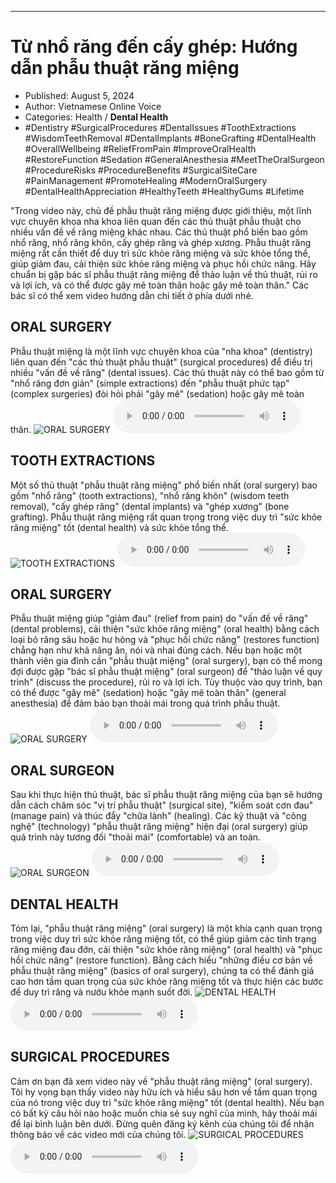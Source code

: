 
---

# Từ nhổ răng đến cấy ghép: Hướng dẫn phẫu thuật răng miệng

- Published: August 5, 2024
- Author: Vietnamese Online Voice
- Categories: Health / **Dental Health**
- #Dentistry #SurgicalProcedures #DentalIssues #ToothExtractions #WisdomTeethRemoval #DentalImplants #BoneGrafting #DentalHealth #OverallWellbeing #ReliefFromPain #ImproveOralHealth #RestoreFunction #Sedation #GeneralAnesthesia #MeetTheOralSurgeon #ProcedureRisks #ProcedureBenefits #SurgicalSiteCare #PainManagement #PromoteHealing #ModernOralSurgery #DentalHealthAppreciation #HealthyTeeth #HealthyGums #Lifetime

"Trong video này, chủ đề phẫu thuật răng miệng được giới thiệu, một lĩnh vực chuyên khoa nha khoa liên quan đến các thủ thuật phẫu thuật cho nhiều vấn đề về răng miệng khác nhau. Các thủ thuật phổ biến bao gồm nhổ răng, nhổ răng khôn, cấy ghép răng và ghép xương. Phẫu thuật răng miệng rất cần thiết để duy trì sức khỏe răng miệng và sức khỏe tổng thể, giúp giảm đau, cải thiện sức khỏe răng miệng và phục hồi chức năng. Hãy chuẩn bị gặp bác sĩ phẫu thuật răng miệng để thảo luận về thủ thuật, rủi ro và lợi ích, và có thể được gây mê toàn thân hoặc gây mê toàn thân." Các bác sĩ có thể xem video hướng dẫn chi tiết ở phía dưới nhé.


## ORAL SURGERY

Phẫu thuật miệng là một lĩnh vực chuyên khoa của "nha khoa" (dentistry) liên quan đến "các thủ thuật phẫu thuật" (surgical procedures) để điều trị nhiều "vấn đề về răng" (dental issues). Các thủ thuật này có thể bao gồm từ "nhổ răng đơn giản" (simple extractions) đến "phẫu thuật phức tạp" (complex surgeries) đòi hỏi phải "gây mê" (sedation) hoặc gây mê toàn thân.
![ORAL SURGERY](https://http-archiver-apis-production-80.schnworks.com/storage/images/transitions/2024-08-05/transition-6618268841-Montserrat-Bold-673AB7.jpg)
<audio controls>
    <source src="https://http-archiver-apis-production-80.schnworks.com/storage/storage/audio/file-11217535918.mp3" type="audio/mpeg">
</audio>



## TOOTH EXTRACTIONS

Một số thủ thuật "phẫu thuật răng miệng" phổ biến nhất (oral surgery) bao gồm "nhổ răng" (tooth extractions), "nhổ răng khôn" (wisdom teeth removal), "cấy ghép răng" (dental implants) và "ghép xương" (bone grafting). Phẫu thuật răng miệng rất quan trọng trong việc duy trì "sức khỏe răng miệng" tốt (dental health) và sức khỏe tổng thể.
![TOOTH EXTRACTIONS](https://http-archiver-apis-production-80.schnworks.com/storage/images/transitions/2024-08-05/transition-13762839601-Montserrat-Bold-1A237E.jpg)
<audio controls>
    <source src="https://http-archiver-apis-production-80.schnworks.com/storage/storage/audio/file-9155528432.mp3" type="audio/mpeg">
</audio>



## ORAL SURGERY

Phẫu thuật miệng giúp "giảm đau" (relief from pain) do "vấn đề về răng" (dental problems), cải thiện "sức khỏe răng miệng" (oral health) bằng cách loại bỏ răng sâu hoặc hư hỏng và "phục hồi chức năng" (restores function) chẳng hạn như khả năng ăn, nói và nhai đúng cách. Nếu bạn hoặc một thành viên gia đình cần "phẫu thuật miệng" (oral surgery), bạn có thể mong đợi được gặp "bác sĩ phẫu thuật miệng" (oral surgeon) để "thảo luận về quy trình" (discuss the procedure), rủi ro và lợi ích. Tùy thuộc vào quy trình, bạn có thể được "gây mê" (sedation) hoặc "gây mê toàn thân" (general anesthesia) để đảm bảo bạn thoải mái trong quá trình phẫu thuật.
![ORAL SURGERY](https://http-archiver-apis-production-80.schnworks.com/storage/images/transitions/2024-08-05/transition-11208699056-Montserrat-Regular-1A237E.jpg)
<audio controls>
    <source src="https://http-archiver-apis-production-80.schnworks.com/storage/storage/audio/file-46658409453.mp3" type="audio/mpeg">
</audio>



## ORAL SURGEON

Sau khi thực hiện thủ thuật, bác sĩ phẫu thuật răng miệng của bạn sẽ hướng dẫn cách chăm sóc "vị trí phẫu thuật" (surgical site), "kiểm soát cơn đau" (manage pain) và thúc đẩy "chữa lành" (healing). Các kỹ thuật và "công nghệ" (technology) "phẫu thuật răng miệng" hiện đại (oral surgery) giúp quá trình này tương đối "thoải mái" (comfortable) và an toàn.
![ORAL SURGEON](https://http-archiver-apis-production-80.schnworks.com/storage/images/transitions/2024-08-05/transition--8133099820-Montserrat-Bold-303F9F.jpg)
<audio controls>
    <source src="https://http-archiver-apis-production-80.schnworks.com/storage/storage/audio/file-237172109.mp3" type="audio/mpeg">
</audio>



## DENTAL HEALTH

Tóm lại, "phẫu thuật răng miệng" (oral surgery) là một khía cạnh quan trọng trong việc duy trì sức khỏe răng miệng tốt, có thể giúp giảm các tình trạng răng miệng đau đớn, cải thiện "sức khỏe răng miệng" (oral health) và "phục hồi chức năng" (restore function). Bằng cách hiểu "những điều cơ bản về phẫu thuật răng miệng" (basics of oral surgery), chúng ta có thể đánh giá cao hơn tầm quan trọng của sức khỏe răng miệng tốt và thực hiện các bước để duy trì răng và nướu khỏe mạnh suốt đời.
![DENTAL HEALTH](https://http-archiver-apis-production-80.schnworks.com/storage/images/transitions/2024-08-05/transition-4794455834-Montserrat-Regular-673AB7.jpg)
<audio controls>
    <source src="https://http-archiver-apis-production-80.schnworks.com/storage/storage/audio/file-18606609282.mp3" type="audio/mpeg">
</audio>



## SURGICAL PROCEDURES

Cảm ơn bạn đã xem video này về "phẫu thuật răng miệng" (oral surgery). Tôi hy vọng bạn thấy video này hữu ích và hiểu sâu hơn về tầm quan trọng của nó trong việc duy trì "sức khỏe răng miệng" tốt (dental health). Nếu bạn có bất kỳ câu hỏi nào hoặc muốn chia sẻ suy nghĩ của mình, hãy thoải mái để lại bình luận bên dưới. Đừng quên đăng ký kênh của chúng tôi để nhận thông báo về các video mới của chúng tôi.
![SURGICAL PROCEDURES](https://http-archiver-apis-production-80.schnworks.com/storage/images/transitions/2024-08-05/transition--48447227808-Montserrat-ExtraBold-303F9F.jpg)
<audio controls>
    <source src="https://http-archiver-apis-production-80.schnworks.com/storage/storage/audio/file-28354760405.mp3" type="audio/mpeg">
</audio>

